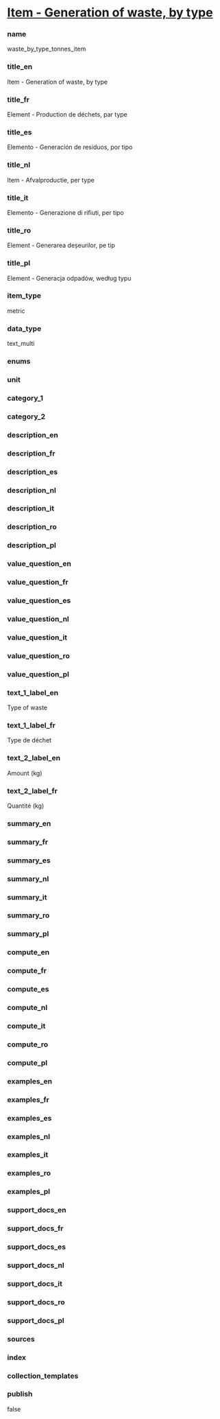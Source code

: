 # [Item - Generation of waste, by type](#waste_by_type_tonnes_item)

### name

waste_by_type_tonnes_item

### title_en

Item - Generation of waste, by type

### title_fr

Element - Production de déchets, par type

### title_es

Elemento - Generación de residuos, por tipo

### title_nl

Item - Afvalproductie, per type

### title_it

Elemento - Generazione di rifiuti, per tipo

### title_ro

Element - Generarea deșeurilor, pe tip

### title_pl

Element - Generacja odpadów, według typu

### item_type

metric

### data_type

text_multi

### enums


### unit


### category_1


### category_2


### description_en

### description_fr

### description_es

### description_nl

### description_it

### description_ro

### description_pl

### value_question_en


### value_question_fr

### value_question_es

### value_question_nl

### value_question_it

### value_question_ro

### value_question_pl

### text_1_label_en

Type of waste

### text_1_label_fr

Type de déchet

### text_2_label_en

Amount (kg)

### text_2_label_fr

Quantité (kg)

### summary_en


### summary_fr

### summary_es

### summary_nl

### summary_it

### summary_ro

### summary_pl


### compute_en

### compute_fr

### compute_es

### compute_nl

### compute_it

### compute_ro

### compute_pl


### examples_en

### examples_fr

### examples_es

### examples_nl

### examples_it

### examples_ro

### examples_pl


### support_docs_en

### support_docs_fr

### support_docs_es

### support_docs_nl

### support_docs_it

### support_docs_ro

### support_docs_pl


### sources

    
### index


### collection_templates


### publish

false
